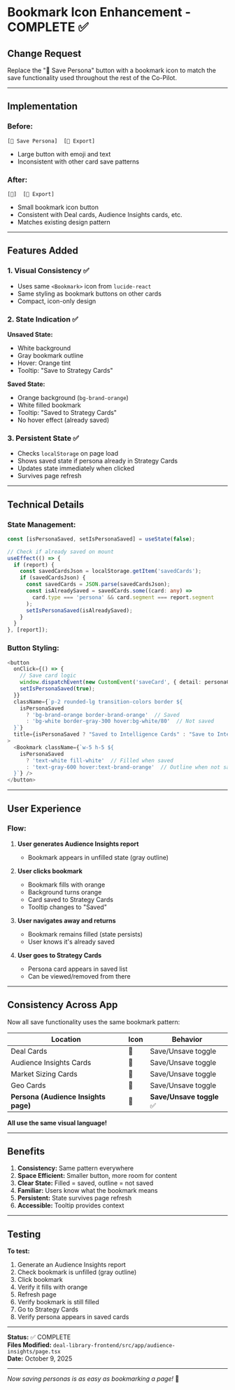 # Bookmark Icon Enhancement - COMPLETE ✅

## Change Request

Replace the "💾 Save Persona" button with a bookmark icon to match the save functionality used throughout the rest of the Co-Pilot.

---

## Implementation

### **Before:**
```
[💾 Save Persona]  [📄 Export]
```
- Large button with emoji and text
- Inconsistent with other card save patterns

### **After:**
```
[🔖]  [📄 Export]
```
- Small bookmark icon button
- Consistent with Deal cards, Audience Insights cards, etc.
- Matches existing design pattern

---

## Features Added

### **1. Visual Consistency** ✅
- Uses same `<Bookmark>` icon from `lucide-react`
- Same styling as bookmark buttons on other cards
- Compact, icon-only design

### **2. State Indication** ✅

**Unsaved State:**
- White background
- Gray bookmark outline
- Hover: Orange tint
- Tooltip: "Save to Strategy Cards"

**Saved State:**
- Orange background (`bg-brand-orange`)
- White filled bookmark
- Tooltip: "Saved to Strategy Cards"
- No hover effect (already saved)

### **3. Persistent State** ✅
- Checks `localStorage` on page load
- Shows saved state if persona already in Strategy Cards
- Updates state immediately when clicked
- Survives page refresh

---

## Technical Details

### **State Management:**
```typescript
const [isPersonaSaved, setIsPersonaSaved] = useState(false);

// Check if already saved on mount
useEffect(() => {
  if (report) {
    const savedCardsJson = localStorage.getItem('savedCards');
    if (savedCardsJson) {
      const savedCards = JSON.parse(savedCardsJson);
      const isAlreadySaved = savedCards.some((card: any) => 
        card.type === 'persona' && card.segment === report.segment
      );
      setIsPersonaSaved(isAlreadySaved);
    }
  }
}, [report]);
```

### **Button Styling:**
```typescript
<button 
  onClick={() => {
    // Save card logic
    window.dispatchEvent(new CustomEvent('saveCard', { detail: personaCard }));
    setIsPersonaSaved(true);
  }}
  className={`p-2 rounded-lg transition-colors border ${
    isPersonaSaved 
      ? 'bg-brand-orange border-brand-orange'  // Saved
      : 'bg-white border-gray-300 hover:bg-white/80'  // Not saved
  }`}
  title={isPersonaSaved ? "Saved to Intelligence Cards" : "Save to Intelligence Cards"}
>
  <Bookmark className={`w-5 h-5 ${
    isPersonaSaved 
      ? 'text-white fill-white'  // Filled when saved
      : 'text-gray-600 hover:text-brand-orange'  // Outline when not saved
  }`} />
</button>
```

---

## User Experience

### **Flow:**

1. **User generates Audience Insights report**
   - Bookmark appears in unfilled state (gray outline)

2. **User clicks bookmark**
   - Bookmark fills with orange
   - Background turns orange
   - Card saved to Strategy Cards
   - Tooltip changes to "Saved"

3. **User navigates away and returns**
   - Bookmark remains filled (state persists)
   - User knows it's already saved

4. **User goes to Strategy Cards**
   - Persona card appears in saved list
   - Can be viewed/removed from there

---

## Consistency Across App

Now all save functionality uses the same bookmark pattern:

| Location | Icon | Behavior |
|----------|------|----------|
| Deal Cards | 🔖 | Save/Unsave toggle |
| Audience Insights Cards | 🔖 | Save/Unsave toggle |
| Market Sizing Cards | 🔖 | Save/Unsave toggle |
| Geo Cards | 🔖 | Save/Unsave toggle |
| **Persona (Audience Insights page)** | 🔖 | **Save/Unsave toggle** ✅ |

**All use the same visual language!**

---

## Benefits

1. **Consistency:** Same pattern everywhere
2. **Space Efficient:** Smaller button, more room for content
3. **Clear State:** Filled = saved, outline = not saved
4. **Familiar:** Users know what the bookmark means
5. **Persistent:** State survives page refresh
6. **Accessible:** Tooltip provides context

---

## Testing

**To test:**

1. Generate an Audience Insights report
2. Check bookmark is unfilled (gray outline)
3. Click bookmark
4. Verify it fills with orange
5. Refresh page
6. Verify bookmark is still filled
7. Go to Strategy Cards
8. Verify persona appears in saved cards

---

**Status:** ✅ COMPLETE  
**Files Modified:** `deal-library-frontend/src/app/audience-insights/page.tsx`  
**Date:** October 9, 2025

---

*Now saving personas is as easy as bookmarking a page!* 🔖



